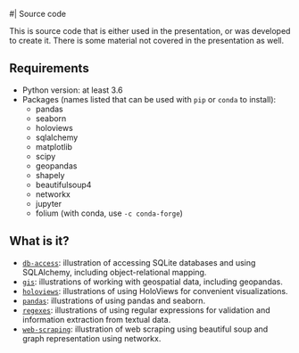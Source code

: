 #| Source code

This is source code that is either used in the presentation, or was developed
to create it.  There is some material not covered in the presentation as well.

## Requirements

* Python version: at least 3.6
* Packages (names listed that can be used with `pip` or `conda` to install):
  * pandas
  * seaborn
  * holoviews
  * sqlalchemy
  * matplotlib
  * scipy
  * geopandas
  * shapely
  * beautifulsoup4
  * networkx
  * jupyter
  * folium (with conda, use `-c conda-forge`)

## What is it?
* [`db-access`](db-access): illustration of accessing SQLite databases and using
  SQLAlchemy, including object-relational mapping.
* [`gis`](gis): illustrations of working with geospatial data, including geopandas.
* [`holoviews`](holoviews): illustrations of using HoloViews for convenient
  visualizations.
* [`pandas`](pandas): illustrations of using pandas and seaborn.
* [`regexes`](regexes): illustrations of using regular expressions for validation
  and information extraction from textual data.
* [`web-scraping`](web-scraping): illustration of web scraping using beautiful soup
  and graph representation using networkx.
